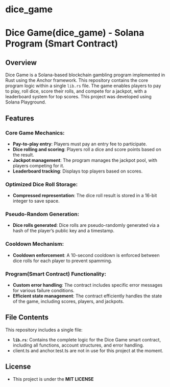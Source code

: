# dice_game

# Dice Game(dice_game) - Solana Program (Smart Contract)

## Overview
Dice Game is a Solana-based blockchain gambling program implemented in Rust using the Anchor framework. This repository contains the core program logic within a single `lib.rs` file. The game enables players to pay to play, roll dice, score their rolls, and compete for a jackpot, with a leaderboard system for top scores. This project was developed using Solana Playground. 

## Features

### Core Game Mechanics:
- **Pay-to-play entry**: Players must pay an entry fee to participate.
- **Dice rolling and scoring**: Players roll a dice and score points based on the result.
- **Jackpot management**: The program manages the jackpot pool, with players competing for it.
- **Leaderboard tracking**: Displays top players based on scores.

### Optimized Dice Roll Storage:
- **Compressed representation**: The dice roll result is stored in a 16-bit integer to save space.

### Pseudo-Random Generation:
- **Dice rolls generated**: Dice rolls are pseudo-randomly generated via a hash of the player’s public key and a timestamp.

### Cooldown Mechanism:
- **Cooldown enforcement**: A 10-second cooldown is enforced between dice rolls for each player to prevent spamming.

### Program(Smart Contract) Functionality:
- **Custom error handling**: The contract includes specific error messages for various failure conditions.
- **Efficient state management**: The contract efficiently handles the state of the game, including scores, players, and jackpots.

## File Contents
This repository includes a single file:
- **`lib.rs`**: Contains the complete logic for the Dice Game smart contract, including all functions, account structures, and error handling.
-  client.ts and anchor.test.ts  are not in use for this project at the moment.

  ## License
  - This project is under the **MIT LICENSE**

